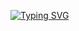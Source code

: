 [![Typing SVG](https://readme-typing-svg.demolab.com?font=Nabla&size=80&pause=10000&multiline=true&width=750&height=100&lines=Hello%2C+I'm+Arman+%F0%9F%8C%9A)](https://git.io/typing-svg)
